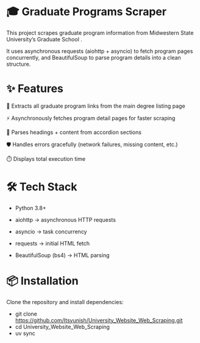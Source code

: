 # 🎓 Graduate Programs Scraper

This project scrapes graduate program information from Midwestern State University’s Graduate School
.

It uses asynchronous requests (aiohttp + asyncio) to fetch program pages concurrently, and BeautifulSoup to parse program details into a clean structure.

# ✨ Features

🔗 Extracts all graduate program links from the main degree listing page

⚡ Asynchronously fetches program detail pages for faster scraping

📝 Parses headings + content from accordion sections

🛡️ Handles errors gracefully (network failures, missing content, etc.)

⏱️ Displays total execution time

# 🛠️ Tech Stack

- Python 3.8+

- aiohttp
 → asynchronous HTTP requests

- asyncio
 → task concurrency

- requests
 → initial HTML fetch

- BeautifulSoup (bs4)
 → HTML parsing

# 📦 Installation

Clone the repository and install dependencies:
- git clone https://github.com/Itsyunish/University_Website_Web_Scraping.git
- cd University_Website_Web_Scraping
- uv sync

